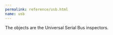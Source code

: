 ```yaml
---
permalink: reference/usb.html
name: usb
---
```


The <usb> objects are the Universal Serial Bus inspectors.